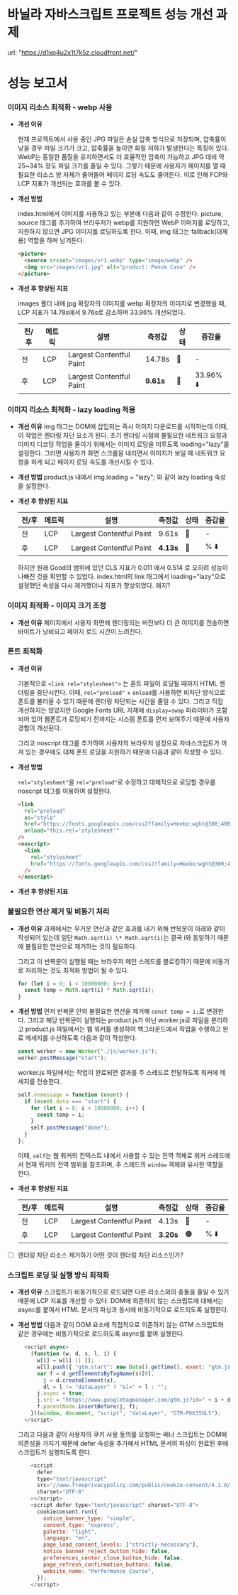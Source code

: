 # 바닐라 자바스크립트 프로젝트 성능 개선 과제

url: "https://d1xp4u2x1t7k5z.cloudfront.net/"

# 성능 보고서

### 이미지 리소스 최적화 - webp 사용

- **개선 이유**

  현재 프로젝트에서 사용 중인 JPG 파일은 손실 압축 방식으로 저장되며, 압축률이 낮을 경우 파일 크기가 크고, 압축률을 높이면 화질 저하가 발생한다는 특징이 있다.
  WebP는 동일한 품질을 유지하면서도 더 효율적인 압축이 가능하고 JPG 대비 약 25~34% 정도 파일 크기를 줄일 수 있다.
  그렇기 때문에 사용자가 페이지를 열 때 필요한 리소스 양 자체가 줄어들어 페이지 로딩 속도도 줄어든다.
  이로 인해 FCP와 LCP 지표가 개선되는 효과를 볼 수 있다.

- **개선 방법**

  index.html에서 이미지를 사용하고 있는 부분에 다음과 같이 수정한다. picture, source 태그를 추가하여 브라우저가 webp를 지원하면 WebP 이미지를 로딩하고, 지원하지 않으면 JPG 이미지를 로딩하도록 한다.
  이때, img 태그는 fallback(대체용) 역할을 하며 남겨둔다.

  ```html
  <picture>
    <source srcset="images/vr1.webp" type="image/webp" />
    <img src="images/vr1.jpg" alt="product: Penom Case" />
  </picture>
  ```

- **개선 후 향상된 지표**

  images 폴더 내에 jpg 확장자의 이미지를 webp 확장자의 이미지로 변경했을 때,
  LCP 지표가 14.78s에서 9.76s로 감소하며 33.96% 개선되었다.

  | 전/후 | 메트릭 | 설명                     | 측정값    | 상태 | 증감율    |
  | ----- | ------ | ------------------------ | --------- | ---- | --------- |
  | 전    | LCP    | Largest Contentful Paint | 14.78s    | 🔴   | -         |
  | 후    | LCP    | Largest Contentful Paint | **9.61s** | 🔴   | 33.96% ⬇️ |

### 이미지 리소스 최적화 - lazy loading 적용

- **개선 이유**
  img 태그는 DOM에 삽입되는 즉시 이미지 다운로드를 시작하는데 이때, 이 작업은 렌더링 차단 요소가 된다.
  초기 렌더링 시점에 불필요한 네트워크 요청과 이미지 디코딩 작업을 줄이기 위해서는 이미지 로딩을 미루도록 loading="lazy"를 설정한다.
  그러면 사용자가 화면 스크롤을 내리면서 이미지가 보일 때 네트워크 요청을 하게 되고 페이지 로딩 속도를 개선시킬 수 있다.
- **개선 방법**
  product.js 내에서 img.loading = "lazy"; 와 같이 lazy loading 속성을 설정한다.

- **개선 후 향상된 지표**

  | 전/후 | 메트릭 | 설명                     | 측정값    | 상태 | 증감율 |
  | ----- | ------ | ------------------------ | --------- | ---- | ------ |
  | 전    | LCP    | Largest Contentful Paint | 9.61s     | 🔴   | -      |
  | 후    | LCP    | Largest Contentful Paint | **4.13s** | 🔴   | % ⬇️   |

  하지만 원래 Good의 범위에 있던 CLS 지표가 0.011 에서 0.514 로 오히려 성능이 나빠진 것을 확인할 수 있었다.
  index.html의 link 태그에서 loading="lazy"으로 설정했던 속성을 다시 제거했더니 지표가 향상되었다. 왜지?

### 이미지 최적화 - 이미지 크기 조정

- **개선 이유**
  페이지에서 사용자 화면에 렌더링되는 버전보다 더 큰 이미지를 전송하면 바이트가 낭비되고 페이지 로드 시간이 느려진다.

### 폰트 최적화

- **개선 이유**

  기본적으로 `<link rel="stylesheet">` 는 폰트 파일이 로딩될 때까지 HTML 렌더링을 중단시킨다.
  이때, `rel="preload"` + `onload`를 사용하면 비차단 방식으로 폰트를 불러올 수 있기 때문에 렌더링 차단되는 시간을 줄일 수 있다. 그리고 직접 개선하지는 않았지만 Google Fonts URL 자체에 `display=swap` 파라미터가 포함되어 있어 웹폰트가 로딩되기 전까지는 시스템 폰트를 먼저 보여주기 때문에 사용자 경험이 개선된다.

  그리고 noscript 태그를 추가하여 사용자의 브라우저 설정으로 자바스크립트가 꺼져 있는 경우에도 대체 폰트 로딩을 지원하기 때문에 다음과 같이 작성할 수 있다.

- **개선 방법**

  `rel="stylesheet"`을 `rel="preload"`로 수정하고 대체적으로 로딩할 경우를 noscript 태그를 이용하여 설정한다.

  ```html
  <link
    rel="preload"
    as="style"
    href="https://fonts.googleapis.com/css2?family=Heebo:wght@300;400;600;700&display=swap"
    onload="this.rel='stylesheet'"
  />
  <noscript>
    <link
      rel="stylesheet"
      href="https://fonts.googleapis.com/css2?family=Heebo:wght@300;400;600;700&display=swap"
    />
  </noscript>
  ```

- **개선 후 향상된 지표**

### 불필요한 연산 제거 및 비동기 처리

- **개선 이유**
  과제에서는 무거운 연산과 같은 효과를 내기 위해 반복문이 아래와 같이 작성되어 있는데
  일단 `Math.sqrt(i) \* Math.sqrt(i)`는 결국 i와 동일하기 때문에 불필요한 연산으로 제거하는 것이 필요하다.

  그리고 이 반복문이 실행될 때는 브라우저 메인 스레드를 블로킹하기 때문에 비동기로 처리하는 것도 최적화 방법이 될 수 있다.

  ```js
  for (let i = 0; i < 10000000; i++) {
    const temp = Math.sqrt(i) * Math.sqrt(i);
  }
  ```

- **개선 방법**
  먼저 반복문 안의 불필요한 연산을 제거해 `const temp = i;`로 변경한다.
  그리고 해당 반복문이 실행되는 product.js가 아닌 worker.js로 파일을 분리하고 product.js 파일에서는 웹 워커를 생성하여 백그라운드에서 작업을 수행하고 완료 메세지를 수신하도록 다음과 같이 작성한다.

  ```js
  const worker = new Worker("./js/worker.js");
  worker.postMessage("start");
  ```

  worker.js 파일에서는 작업이 완료되면 결과를 주 스레드로 전달하도록 워커에 메세지를 전송한다.

  ```js
  self.onmessage = function (event) {
    if (event.data === "start") {
      for (let i = 0; i < 10000000; i++) {
        const temp = i;
      }
      self.postMessage("done");
    }
  };
  ```

  이때, `self`는 웹 워커의 컨텍스트 내에서 사용할 수 있는 전역 객체로 워커 스레드에서 현재 워커의 전역 범위를 참조하며, 주 스레드의 `window` 객체와 유사한 역할을 한다.

- **개선 후 향상된 지표**

  | 전/후 | 메트릭 | 설명                     | 측정값    | 상태 | 증감율 |
  | ----- | ------ | ------------------------ | --------- | ---- | ------ |
  | 전    | LCP    | Largest Contentful Paint | 4.13s     | 🔴   | -      |
  | 후    | LCP    | Largest Contentful Paint | **3.20s** | 🟠   | % ⬇️   |

- [ ] 렌더링 차단 리소스 제거하기
      어떤 것이 렌더링 차단 리소스인가?

### 스크립트 로딩 및 실행 방식 최적화

- **개선 이유**
  스크립트가 비동기적으로 로드되면 다른 리소스와의 충돌을 줄일 수 있기 때문에 LCP 지표를 개선할 수 있다.
  DOM에 의존하지 않는 스크립트에 대해서는 async를 붙여서 HTML 문서의 파싱과 동시에 비동기적으로 로드되도록 실행한다.

- **개선 방법**
  다음과 같이 DOM 요소에 직접적으로 의존하지 않는 GTM 스크립트와 같은 경우에는 비동기적으로 로드하도록 async를 붙여 실행한다.
  ```js
    <script async>
      (function (w, d, s, l, i) {
        w[l] = w[l] || [];
        w[l].push({ "gtm.start": new Date().getTime(), event: "gtm.js" });
        var f = d.getElementsByTagName(s)[0],
          j = d.createElement(s),
          dl = l != "dataLayer" ? "&l=" + l : "";
        j.async = true;
        j.src = "https://www.googletagmanager.com/gtm.js?id=" + i + dl;
        f.parentNode.insertBefore(j, f);
      })(window, document, "script", "dataLayer", "GTM-PKK35GL5");
    </script>
  ```

  그리고 다음과 같이 사용자의 쿠키 사용 동의를 요청하는 배너 스크립트는 DOM에 의존성을 가지기 때문에 defer 속성을 추가해서 HTML 문서의 파싱이 완료된 후에 스크립트가 실행되도록 한다.
  ```js
      <script
        defer
        type="text/javascript"
        src="//www.freeprivacypolicy.com/public/cookie-consent/4.1.0/cookie-consent.js"
        charset="UTF-8"
      ></script>
      <script defer type="text/javascript" charset="UTF-8">
        cookieconsent.run({
          notice_banner_type: "simple",
          consent_type: "express",
          palette: "light",
          language: "en",
          page_load_consent_levels: ["strictly-necessary"],
          notice_banner_reject_button_hide: false,
          preferences_center_close_button_hide: false,
          page_refresh_confirmation_buttons: false,
          website_name: "Performance Course",
        });
      </script>
  ```
